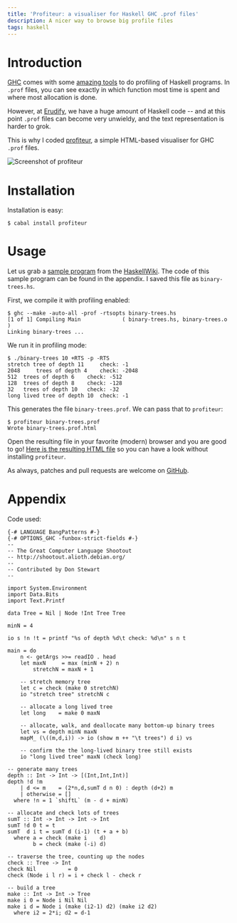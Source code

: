 ```yaml
---
title: 'Profiteur: a visualiser for Haskell GHC .prof files'
description: A nicer way to browse big profile files
tags: haskell
---
```


# Introduction

[GHC] comes with some [amazing tools] to do profiling of Haskell programs. In
`.prof` files, you can see exactly in which function most time is spent and
where most allocation is done.

[GHC]: http://www.haskell.org/ghc/
[amazing tools]: http://book.realworldhaskell.org/read/profiling-and-optimization.html

However, at [Erudify], we have a huge amount of Haskell code -- and at this
point `.prof` files can become very unwieldy, and the text representation is
harder to grok.

[Erudify]: http://www.erudify.com/

This is why I coded [profiteur], a simple HTML-based visualiser for GHC `.prof`
files.

[profiteur]: http://github.com/jaspervdj/profiteur

![Screenshot of profiteur](/images/2014-02-25-profiteur.png)

# Installation

Installation is easy:

    $ cabal install profiteur

# Usage

Let us grab a [sample program] from the [HaskellWiki]. The code of this sample
program can be found in the appendix. I saved this file as `binary-trees.hs`.

[sample program]: http://www.haskell.org/haskellwiki/Shootout/Binary_trees
[HaskellWiki]: http://www.haskell.org/haskellwiki/Haskell

First, we compile it with profiling enabled:

    $ ghc --make -auto-all -prof -rtsopts binary-trees.hs
    [1 of 1] Compiling Main             ( binary-trees.hs, binary-trees.o )
    Linking binary-trees ...

We run it in profiling mode:

    $ ./binary-trees 10 +RTS -p -RTS
    stretch tree of depth 11     check: -1
    2048     trees of depth 4    check: -2048
    512  trees of depth 6    check: -512
    128  trees of depth 8    check: -128
    32   trees of depth 10   check: -32
    long lived tree of depth 10  check: -1

This generates the file `binary-trees.prof`. We can pass that to `profiteur`:

    $ profiteur binary-trees.prof
    Wrote binary-trees.prof.html

Open the resulting file in your favorite (modern) browser and you are good to
go! [Here is the resulting HTML file] so you can have a look without installing
`profiteur`.

[Here is the resulting HTML file]: /files/binary-trees.prof.html

As always, patches and pull requests are welcome on [GitHub].

[GitHub]: https://github.com/jaspervdj/profiteur

# Appendix

Code used:

~~~~~{.haskell}
{-# LANGUAGE BangPatterns #-}
{-# OPTIONS_GHC -funbox-strict-fields #-}
--
-- The Great Computer Language Shootout
-- http://shootout.alioth.debian.org/
--
-- Contributed by Don Stewart
--
 
import System.Environment
import Data.Bits
import Text.Printf
 
data Tree = Nil | Node !Int Tree Tree
 
minN = 4
 
io s !n !t = printf "%s of depth %d\t check: %d\n" s n t
 
main = do
    n <- getArgs >>= readIO . head
    let maxN     = max (minN + 2) n
        stretchN = maxN + 1
 
    -- stretch memory tree
    let c = check (make 0 stretchN)
    io "stretch tree" stretchN c
 
    -- allocate a long lived tree
    let long    = make 0 maxN
 
    -- allocate, walk, and deallocate many bottom-up binary trees
    let vs = depth minN maxN
    mapM_ (\((m,d,i)) -> io (show m ++ "\t trees") d i) vs
 
    -- confirm the the long-lived binary tree still exists
    io "long lived tree" maxN (check long)
 
-- generate many trees
depth :: Int -> Int -> [(Int,Int,Int)]
depth !d !m
    | d <= m    = (2*n,d,sumT d n 0) : depth (d+2) m
    | otherwise = []
  where !n = 1 `shiftL` (m - d + minN)
 
-- allocate and check lots of trees
sumT :: Int -> Int -> Int -> Int
sumT !d 0 t = t
sumT  d i t = sumT d (i-1) (t + a + b)
  where a = check (make i    d)
        b = check (make (-i) d)
 
-- traverse the tree, counting up the nodes
check :: Tree -> Int
check Nil          = 0
check (Node i l r) = i + check l - check r
 
-- build a tree
make :: Int -> Int -> Tree
make i 0 = Node i Nil Nil
make i d = Node i (make (i2-1) d2) (make i2 d2)
  where i2 = 2*i; d2 = d-1
~~~~~

